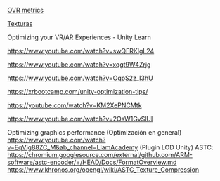 
[OVR metrics](https://developers.meta.com/horizon/documentation/unity/ts-ovrstats?locale=es_ES)



[Texturas](https://www.youtube.com/watch?v=AZLdsIG5ypk&t=65s)


Optimizing your VR/AR Experiences - Unity Learn

https://www.youtube.com/watch?v=swQFRKlgL24

https://www.youtube.com/watch?v=xqgt9W4Zrjg

https://www.youtube.com/watch?v=OqpS2z_I3hU

https://xrbootcamp.com/unity-optimization-tips/

https://youtube.com/watch?v=KM2XePNCMtk

https://www.youtube.com/watch?v=2OsW1GvSlUI

Optimizing graphics performance (Optimización en general)
https://www.youtube.com/watch?v=EqVig88ZC_M&ab_channel=LlamAcademy  (Plugin LOD Unity)
ASTC: https://chromium.googlesource.com/external/github.com/ARM-software/astc-encoder/+/HEAD/Docs/FormatOverview.md
https://www.khronos.org/opengl/wiki/ASTC_Texture_Compression


